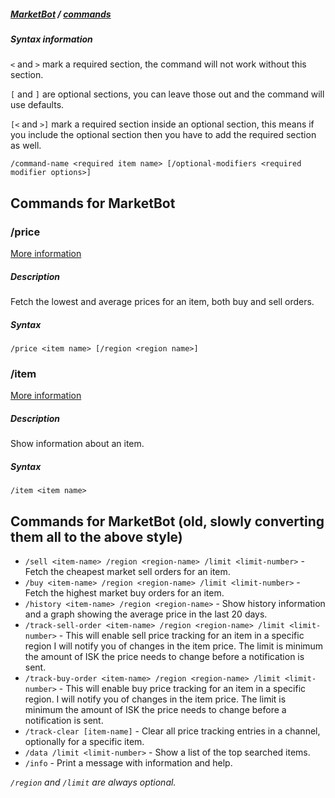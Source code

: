 ##### [MarketBot](/MarketBot) / [commands](/MarketBot/commands)

##### Syntax information
`<` and `>` mark a required section, the command will not work without this section.

`[` and `]` are optional sections, you can leave those out and the command will use defaults.

`[<` and `>]` mark a required section inside an optional section, this means if you include the optional section then you have to add the required section as well.

`/command-name <required item name> [/optional-modifiers <required modifier options>]`

## Commands for MarketBot

### /price
[More information](price)

##### Description
Fetch the lowest and average prices for an item, both buy and sell orders.

##### Syntax
`/price <item name> [/region <region name>]`


### /item
[More information](item)

##### Description
Show information about an item. 

##### Syntax
`/item <item name>`

## Commands for MarketBot (old, slowly converting them all to the above style)
* `/sell <item-name> /region <region-name> /limit <limit-number>` - Fetch the cheapest market sell orders for an item.
* `/buy <item-name> /region <region-name> /limit <limit-number>` - Fetch the highest market buy orders for an item.
* `/history <item-name> /region <region-name>` - Show history information and a graph showing the average price in the last 20 days.
* `/track-sell-order <item-name> /region <region-name> /limit <limit-number>` - This will enable sell price tracking for an item in a specific region I will notify you of changes in the item price. The limit is minimum the amount of ISK the price needs to change before a notification is sent.
* `/track-buy-order <item-name> /region <region-name> /limit <limit-number>` - This will enable buy price tracking for an item in a specific region. I will notify you of changes in the item price. The limit is minimum the amount of ISK the price needs to change before a notification is sent.
* `/track-clear [item-name]` - Clear all price tracking entries in a channel, optionally for a specific item.
* `/data /limit <limit-number>` - Show a list of the top searched items.
* `/info` - Print a message with information and help.

*`/region` and `/limit` are always optional.*

 <!-- #### Aliases for the above commands -->
 <!-- * `/price` `/p` `/value` -->
 <!-- * `/sell-orders` `/so` `/sell` `/s` -->
 <!-- * `/buy-orders` `/bo` `/buy` `/b` -->
 <!-- * `/data` `/d` -->
 <!-- * `/info` `/i` `/about` `/help` -->
 <!-- * `/region` `/r` -->
 <!-- * `/limit` `/l` -->
